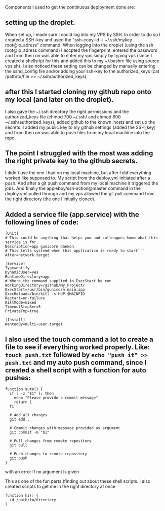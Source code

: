 Components I used to get the continuous deployment done are:

## setting up the droplet.
When set up, I made sure I could log into my VPS by SSH. In order to do so I created a SSH-key and used the "ssh-copy-id -i ~/.ssh/mykey root@ip_adress" command. When logging into the droplet (using the ssh root@ip_adress command) I accpted the fingerprint, entered the password and from then on was able to enter my vps simply by typing vps (since I created a shellsript for this and added this to my ~/.bashrc file using source vps.sh). I also noticed these setting can be changed by manually entering the sshd_config file and/or adding your ssh-key to the authorized_keys (cat /path/to/file >> ~/.ssh/authorized_keys)

## after this I started cloning my github repo onto my local (and later on the droplet).
I also gave the ~/.ssh directory the right permissions and the authorized_keys file (chmod 700 ~/.ssh/ and chmod 600 ~/.ssh/authorized_keys), added github to the known_hosts and set up the secrets. I added my public key to my github settings (added the SSH_key) and from then on was able to push files from my local machine into the repo.

## The point I struggled with the most was adding the right private key to the github secrets.
I didn't use the one I had on my local machine, but after I did everything worked like supposed to. My script from the deploy.yml initiated after a push. And after a git push command from my local machine it triggered the jobs. And finally the appleboy/ssh-action@master command in the deploy.yml pulled through and my vps allowed the git pull command from the right directory (the one I initially cloned).

## Added a service file (app.service) with the following lines of code:

```
[Unit]
# This could be anything that helps you and colleagues know what this service is for.
Description=app gunicorn daemon
# This tells systemd when this application is ready to start```
After=network.target

[Service]
Type=notify
DynamicUser=yes
RuntimeDirectory=app
# Where the command supplied in ExecStart be run
WorkingDirectory=/github/My_Project/
ExecStart=/usr/bin/gunicorn main:app
ExecReload=/bin/kill -s HUP $MAINPID
Restart=on-failure
KillMode=mixed
TimeoutStopSec=5
PrivateTmp=true

[Install]
WantedBy=multi-user.target
```

## I also used the touch command a lot to create a file to see if everything worked properly. Like: `touch push.txt` followed by `echo "push it" >> push.txt` and my auto push command, since I created a shell script with a function for auto pushes:
```
function auto() {
  if [ -z "$1" ]; then
    echo "Please provide a commit message"
    return 1
  fi

  # Add all changes
  git add .

  # Commit changes with message provided as argument
  git commit -m "$1"

  # Pull changes from remote repository
  git pull

  # Push changes to remote repository
  git push
}
```
with an error if no argument is given

This as one of the fun parts (finding out about these shell scripts. I also created scripts to get me in the right directory at once:
```
function hi() {
  cd /path/to/directory
}
```
